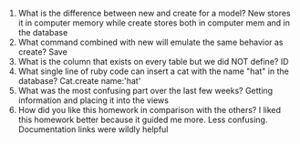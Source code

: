 1. What is the difference between new and create for a model?
  New stores it in computer memory while create stores both in computer mem and
  in the database
2. What command combined with new will emulate the same behavior as create?
  Save
3. What is the column that exists on every table but we did NOT define?
  ID
4. What single line of ruby code can insert a cat with the name "hat" in the database?
  Cat.create name:'hat'
5. What was the most confusing part over the last few weeks?
  Getting information and placing it into the views
6. How did you like this homework in comparison with the others?
  I liked this homework better because it guided me more. Less confusing.
  Documentation links were wildly helpful
